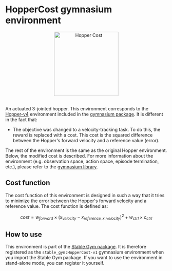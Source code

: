 # HopperCost gymnasium environment

<div align="center">
    <img src="https://github.com/rickstaa/stable-gym/assets/17570430/e7d31373-3cf9-426d-b4bb-8f745f00971b" alt="Hopper Cost" width="200px">
</div>
</br>

An actuated 3-jointed hopper. This environment corresponds to the [Hopper-v4](https://gymnasium.farama.org/environments/mujoco/hopper) environment included in the [gymnasium package](https://gymnasium.farama.org/). It is different in the fact that:

*   The objective was changed to a velocity-tracking task. To do this, the reward is replaced with a cost. This cost is the squared
    difference between the Hopper's forward velocity and a reference value (error).

The rest of the environment is the same as the original Hopper environment. Below, the modified cost is described. For more information about the environment (e.g. observation space, action space, episode termination, etc.), please refer to the [gymnasium library](https://gymnasium.farama.org/environments/mujoco/hopper/).

## Cost function

The cost function of this environment is designed in such a way that it tries to minimize the error between the Hopper's forward velocity and a reference value. The cost function is defined as:

$$
cost = w_{forward} \times (x_{velocity} - x_{reference\_x\_velocity})^2 + w_{ctrl} \times c_{ctrl}
$$

## How to use

This environment is part of the [Stable Gym package](https://github.com/rickstaa/stable-gym). It is therefore registered as the `stable_gym:HopperCost-v1` gymnasium environment when you import the Stable Gym package. If you want to use the environment in stand-alone mode, you can register it yourself.
